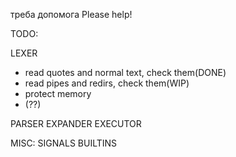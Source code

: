 треба допомога
Please help!



TODO:

LEXER
-	read quotes and normal text, check them(DONE)
-	read pipes and redirs, check them(WIP)
-	protect memory 
-	(??)



PARSER
EXPANDER
EXECUTOR



MISC:
SIGNALS
BUILTINS

